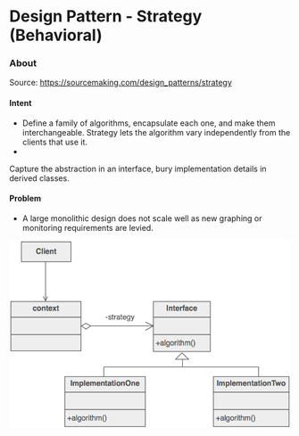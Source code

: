 # Design Pattern - Strategy (Behavioral)


### About

Source: https://sourcemaking.com/design_patterns/strategy

#### Intent

 - Define a family of algorithms, encapsulate each one, and make them interchangeable. Strategy lets the algorithm vary independently from the clients that use it.
 -
 Capture the abstraction in an interface, bury implementation details in derived classes.

#### Problem

 - A large monolithic design does not scale well as new graphing or monitoring requirements are levied.

![alt text](./structure.png)